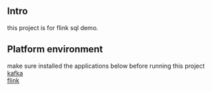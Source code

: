 ## Intro
this project is for flink sql demo.

## Platform environment
make sure installed the applications below before running this project <br>
[kafka](https://kafka.apache.org/downloads) <br>
[flink](https://www.apache.org/dyn/closer.lua/flink/flink-1.17.0/flink-1.17.0-bin-scala_2.12.tgz)

